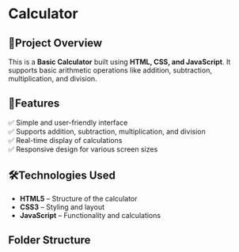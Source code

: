 # Calculator  

## 📌Project Overview  
This is a **Basic Calculator** built using **HTML, CSS, and JavaScript**. It supports basic arithmetic operations like addition, subtraction, multiplication, and division.  

## 🚀Features  
✅ Simple and user-friendly interface  
✅ Supports addition, subtraction, multiplication, and division  
✅ Real-time display of calculations  
✅ Responsive design for various screen sizes  

## 🛠️Technologies Used  
- **HTML5** – Structure of the calculator  
- **CSS3** – Styling and layout  
- **JavaScript** – Functionality and calculations  

## Folder Structure  
